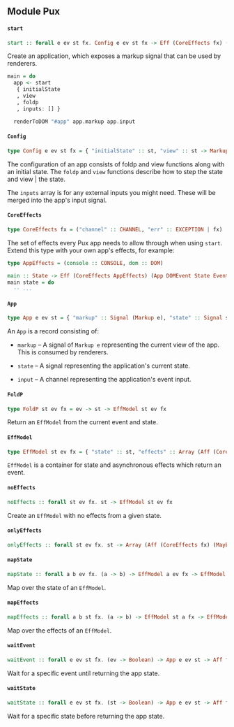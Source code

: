 ## Module Pux

#### `start`

``` purescript
start :: forall e ev st fx. Config e ev st fx -> Eff (CoreEffects fx) (App e ev st)
```

Create an application, which exposes a markup signal that can be used by
renderers.

```purescript
main = do
  app <- start
   { initialState
   , view
   , foldp
   , inputs: [] }

  renderToDOM "#app" app.markup app.input
```

#### `Config`

``` purescript
type Config e ev st fx = { "initialState" :: st, "view" :: st -> Markup e, "foldp" :: FoldP st ev fx, "inputs" :: Array (Signal ev) }
```

The configuration of an app consists of foldp and view functions along
with an initial state. The `foldp` and `view` functions describe how to
step the state and view | the state.

The `inputs` array is for any external inputs you might need. These will
be merged into the app's input signal.

#### `CoreEffects`

``` purescript
type CoreEffects fx = ("channel" :: CHANNEL, "err" :: EXCEPTION | fx)
```

The set of effects every Pux app needs to allow through when using `start`.
Extend this type with your own app's effects, for example:

```purescript
type AppEffects = (console :: CONSOLE, dom :: DOM)

main :: State -> Eff (CoreEffects AppEffects) (App DOMEvent State Event)
main state = do
  -- ...
```

#### `App`

``` purescript
type App e ev st = { "markup" :: Signal (Markup e), "state" :: Signal st, "events" :: Signal (List ev), "input" :: Channel (List ev) }
```

An `App` is a record consisting of:

* `markup` – A signal of `Markup e` representing the current view of the
  app. This is consumed by renderers.

* `state` – A signal representing the application's current state.

* `input` – A channel representing the application's event input.

#### `FoldP`

``` purescript
type FoldP st ev fx = ev -> st -> EffModel st ev fx
```

Return an `EffModel` from the current event and state.

#### `EffModel`

``` purescript
type EffModel st ev fx = { "state" :: st, "effects" :: Array (Aff (CoreEffects fx) (Maybe ev)) }
```

`EffModel` is a container for state and asynchronous effects which return
an event.

#### `noEffects`

``` purescript
noEffects :: forall st ev fx. st -> EffModel st ev fx
```

Create an `EffModel` with no effects from a given state.

#### `onlyEffects`

``` purescript
onlyEffects :: forall st ev fx. st -> Array (Aff (CoreEffects fx) (Maybe ev)) -> EffModel st ev fx
```

#### `mapState`

``` purescript
mapState :: forall a b ev fx. (a -> b) -> EffModel a ev fx -> EffModel b ev fx
```

Map over the state of an `EffModel`.

#### `mapEffects`

``` purescript
mapEffects :: forall a b st fx. (a -> b) -> EffModel st a fx -> EffModel st b fx
```

Map over the effects of an `EffModel`.

#### `waitEvent`

``` purescript
waitEvent :: forall e ev st fx. (ev -> Boolean) -> App e ev st -> Aff fx st
```

Wait for a specific event until returning the app state.

#### `waitState`

``` purescript
waitState :: forall e ev st fx. (st -> Boolean) -> App e ev st -> Aff fx st
```

Wait for a specific state before returning the app state.


